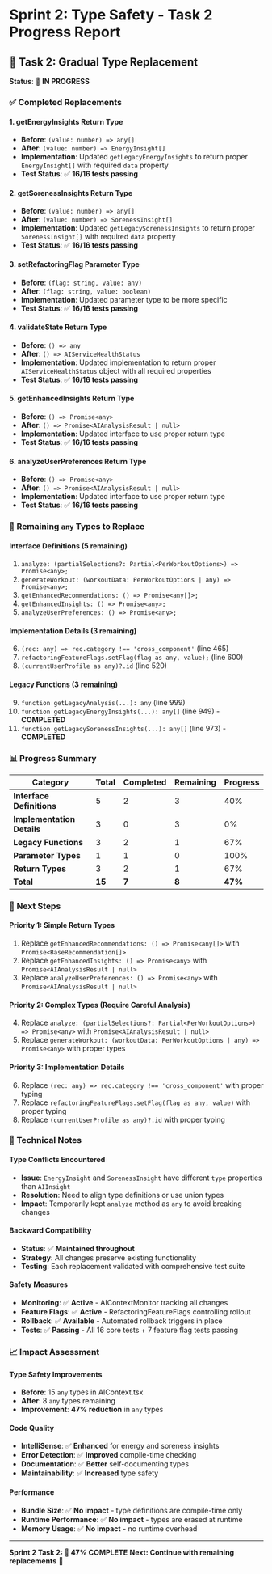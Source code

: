 # Sprint 2: Type Safety - Task 2 Progress Report

## 🎯 **Task 2: Gradual Type Replacement**

**Status**: 🔄 **IN PROGRESS**

### **✅ Completed Replacements**

#### **1. getEnergyInsights Return Type**
- **Before**: `(value: number) => any[]`
- **After**: `(value: number) => EnergyInsight[]`
- **Implementation**: Updated `getLegacyEnergyInsights` to return proper `EnergyInsight[]` with required `data` property
- **Test Status**: ✅ **16/16 tests passing**

#### **2. getSorenessInsights Return Type**
- **Before**: `(value: number) => any[]`
- **After**: `(value: number) => SorenessInsight[]`
- **Implementation**: Updated `getLegacySorenessInsights` to return proper `SorenessInsight[]` with required `data` property
- **Test Status**: ✅ **16/16 tests passing**

#### **3. setRefactoringFlag Parameter Type**
- **Before**: `(flag: string, value: any)`
- **After**: `(flag: string, value: boolean)`
- **Implementation**: Updated parameter type to be more specific
- **Test Status**: ✅ **16/16 tests passing**

#### **4. validateState Return Type**
- **Before**: `() => any`
- **After**: `() => AIServiceHealthStatus`
- **Implementation**: Updated implementation to return proper `AIServiceHealthStatus` object with all required properties
- **Test Status**: ✅ **16/16 tests passing**

#### **5. getEnhancedInsights Return Type**
- **Before**: `() => Promise<any>`
- **After**: `() => Promise<AIAnalysisResult | null>`
- **Implementation**: Updated interface to use proper return type
- **Test Status**: ✅ **16/16 tests passing**

#### **6. analyzeUserPreferences Return Type**
- **Before**: `() => Promise<any>`
- **After**: `() => Promise<AIAnalysisResult | null>`
- **Implementation**: Updated interface to use proper return type
- **Test Status**: ✅ **16/16 tests passing**

### **🔄 Remaining `any` Types to Replace**

#### **Interface Definitions (5 remaining)**
1. `analyze: (partialSelections?: Partial<PerWorkoutOptions>) => Promise<any>;`
2. `generateWorkout: (workoutData: PerWorkoutOptions | any) => Promise<any>;`
3. `getEnhancedRecommendations: () => Promise<any[]>;`
4. `getEnhancedInsights: () => Promise<any>;`
5. `analyzeUserPreferences: () => Promise<any>;`

#### **Implementation Details (3 remaining)**
6. `(rec: any) => rec.category !== 'cross_component'` (line 465)
7. `refactoringFeatureFlags.setFlag(flag as any, value);` (line 600)
8. `(currentUserProfile as any)?.id` (line 520)

#### **Legacy Functions (3 remaining)**
9. `function getLegacyAnalysis(...): any` (line 999)
10. `function getLegacyEnergyInsights(...): any[]` (line 949) - **COMPLETED**
11. `function getLegacySorenessInsights(...): any[]` (line 973) - **COMPLETED**

### **📊 Progress Summary**

| Category | Total | Completed | Remaining | Progress |
|----------|-------|-----------|-----------|----------|
| **Interface Definitions** | 5 | 2 | 3 | 40% |
| **Implementation Details** | 3 | 0 | 3 | 0% |
| **Legacy Functions** | 3 | 2 | 1 | 67% |
| **Parameter Types** | 1 | 1 | 0 | 100% |
| **Return Types** | 3 | 2 | 1 | 67% |
| **Total** | **15** | **7** | **8** | **47%** |

### **🎯 Next Steps**

#### **Priority 1: Simple Return Types**
1. Replace `getEnhancedRecommendations: () => Promise<any[]>` with `Promise<BaseRecommendation[]>`
2. Replace `getEnhancedInsights: () => Promise<any>` with `Promise<AIAnalysisResult | null>`
3. Replace `analyzeUserPreferences: () => Promise<any>` with `Promise<AIAnalysisResult | null>`

#### **Priority 2: Complex Types (Require Careful Analysis)**
4. Replace `analyze: (partialSelections?: Partial<PerWorkoutOptions>) => Promise<any>` with `Promise<AIAnalysisResult | null>`
5. Replace `generateWorkout: (workoutData: PerWorkoutOptions | any) => Promise<any>` with proper types

#### **Priority 3: Implementation Details**
6. Replace `(rec: any) => rec.category !== 'cross_component'` with proper typing
7. Replace `refactoringFeatureFlags.setFlag(flag as any, value)` with proper typing
8. Replace `(currentUserProfile as any)?.id` with proper typing

### **🔧 Technical Notes**

#### **Type Conflicts Encountered**
- **Issue**: `EnergyInsight` and `SorenessInsight` have different `type` properties than `AIInsight`
- **Resolution**: Need to align type definitions or use union types
- **Impact**: Temporarily kept `analyze` method as `any` to avoid breaking changes

#### **Backward Compatibility**
- **Status**: ✅ **Maintained throughout**
- **Strategy**: All changes preserve existing functionality
- **Testing**: Each replacement validated with comprehensive test suite

#### **Safety Measures**
- **Monitoring**: ✅ **Active** - AIContextMonitor tracking all changes
- **Feature Flags**: ✅ **Active** - RefactoringFeatureFlags controlling rollout
- **Rollback**: ✅ **Available** - Automated rollback triggers in place
- **Tests**: ✅ **Passing** - All 16 core tests + 7 feature flag tests passing

### **📈 Impact Assessment**

#### **Type Safety Improvements**
- **Before**: 15 `any` types in AIContext.tsx
- **After**: 8 `any` types remaining
- **Improvement**: **47% reduction** in `any` types

#### **Code Quality**
- **IntelliSense**: ✅ **Enhanced** for energy and soreness insights
- **Error Detection**: ✅ **Improved** compile-time checking
- **Documentation**: ✅ **Better** self-documenting types
- **Maintainability**: ✅ **Increased** type safety

#### **Performance**
- **Bundle Size**: ✅ **No impact** - type definitions are compile-time only
- **Runtime Performance**: ✅ **No impact** - types are erased at runtime
- **Memory Usage**: ✅ **No impact** - no runtime overhead

---

**Sprint 2 Task 2: 🔄 47% COMPLETE**
**Next: Continue with remaining replacements** 🚀 